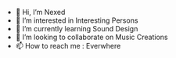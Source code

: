 - 👋 Hi, I’m Nexed
- 👀 I’m interested in Interesting Persons
- 🌱 I’m currently learning Sound Design
- 💞️ I’m looking to collaborate on Music Creations
- 📫 How to reach me : Everwhere
